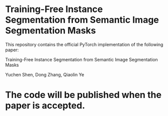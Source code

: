 # Training-Free Instance Segmentation from Semantic Image Segmentation Masks
This repository contains the official PyTorch implementation of the following paper:

Training-Free Instance Segmentation from Semantic Image Segmentation Masks

Yuchen Shen, Dong Zhang, Qiaolin Ye

# The code will be published when the paper is accepted.
